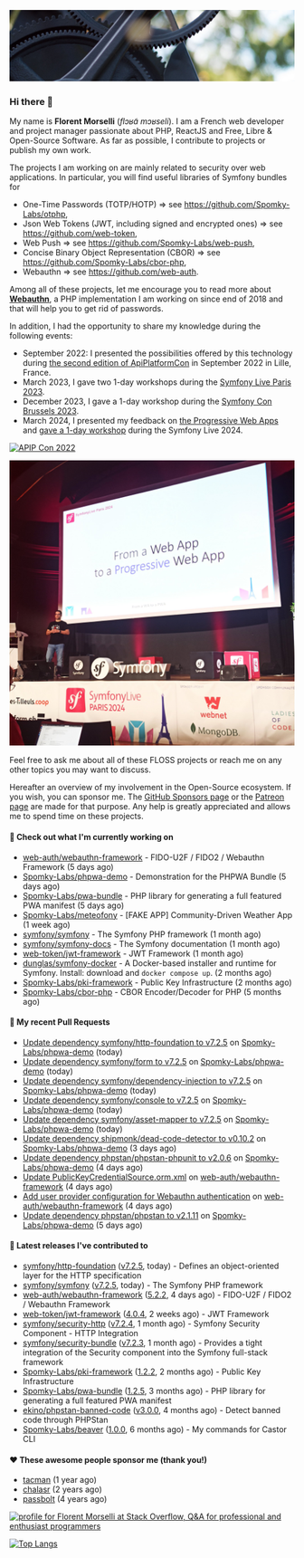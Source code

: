 ![Cover image](1.webp)

### Hi there 👋

My name is **Florent Morselli** (*flɔʁɑ̃ mɔʁseli*). I am a French web developer and project manager passionate about PHP, ReactJS and Free, Libre & Open-Source Software.
As far as possible, I contribute to projects or publish my own work.

The projects I am working on are mainly related to security over web applications. In particular, you will find useful libraries of Symfony bundles for
* One-Time Passwords (TOTP/HOTP) => see https://github.com/Spomky-Labs/otphp,
* Json Web Tokens (JWT, including signed and encrypted ones) => see https://github.com/web-token,
* Web Push => see https://github.com/Spomky-Labs/web-push,
* Concise Binary Object Representation (CBOR) => see https://github.com/Spomky-Labs/cbor-php,
* Webauthn => see https://github.com/web-auth.

Among all of these projects, let me encourage you to read more about [**Webauthn**](https://github.com/web-auth), a PHP implementation I am working on since end of 2018 and that will help you to get rid of passwords.

In addition, I had the opportunity to share my knowledge during the following events:

* September 2022: I presented the possibilities offered by this technology during [the second edition of ApiPlatformCon](https://youtu.be/Y2_0omg1CFk) in September 2022 in Lille, France.
* March 2023, I gave two 1-day workshops during the [Symfony Live Paris 2023](https://live.symfony.com/2023-paris/workshop/maximiser-la-securite-de-vos-applications-avec-le-bundle-security).
* December 2023, I gave a 1-day workshop during the [Symfony Con Brussels 2023](https://live.symfony.com/2023-brussels-con/workshop/road-to-safer-applications).
* March 2024, I presented my feedback on [the Progressive Web Apps](https://live.symfony.com/2024-paris/schedule/de-web-app-a-progressive-web-app) and [gave a 1-day workshop](https://live.symfony.com/2024-paris/workshop#securite-amelioree-et-webauthn-avec-symfony-2) during the Symfony Live 2024.

[![APIP Con 2022](https://user-images.githubusercontent.com/1091072/191684778-b9e26104-038d-45c2-a1b3-287233d15ecc.jpg)](https://api-platform.com/con/2022/conferences/webauthn-se-debarrasser-des-mots-de-passe-definitivement/)

[![Symfony Live 2024](Symfony%20Live%202024.png)](https://symfony.com/blog/symfonylive-paris-2024-from-web-app-to-progressive-web-app)


Feel free to ask me about all of these FLOSS projects or reach me on any other topics you may want to discuss.

Hereafter an overview of my involvement in the Open-Source ecosystem.
If you wish, you can sponsor me. The [GitHub Sponsors page](https://github.com/sponsors/Spomky/) or the [Patreon page](https://www.patreon.com/FlorentMorselli) are made for that purpose. Any help is greatly appreciated and allows me to spend time on these projects.

#### 👷 Check out what I'm currently working on

- [web-auth/webauthn-framework](https://github.com/web-auth/webauthn-framework) - FIDO-U2F / FIDO2 / Webauthn Framework (5 days ago)
- [Spomky-Labs/phpwa-demo](https://github.com/Spomky-Labs/phpwa-demo) - Demonstration for the PHPWA Bundle (5 days ago)
- [Spomky-Labs/pwa-bundle](https://github.com/Spomky-Labs/pwa-bundle) - PHP library for generating a full featured PWA manifest (5 days ago)
- [Spomky-Labs/meteofony](https://github.com/Spomky-Labs/meteofony) - [FAKE APP] Community-Driven Weather App (1 week ago)
- [symfony/symfony](https://github.com/symfony/symfony) - The Symfony PHP framework (1 month ago)
- [symfony/symfony-docs](https://github.com/symfony/symfony-docs) - The Symfony documentation (1 month ago)
- [web-token/jwt-framework](https://github.com/web-token/jwt-framework) - JWT Framework (1 month ago)
- [dunglas/symfony-docker](https://github.com/dunglas/symfony-docker) - A Docker-based installer and runtime for Symfony. Install: download and `docker compose up`. (2 months ago)
- [Spomky-Labs/pki-framework](https://github.com/Spomky-Labs/pki-framework) - Public Key Infrastructure (2 months ago)
- [Spomky-Labs/cbor-php](https://github.com/Spomky-Labs/cbor-php) - CBOR Encoder/Decoder for PHP (5 months ago)

#### 🔨 My recent Pull Requests

- [Update dependency symfony/http-foundation to v7.2.5](https://github.com/Spomky-Labs/phpwa-demo/pull/84) on [Spomky-Labs/phpwa-demo](https://github.com/Spomky-Labs/phpwa-demo) (today)
- [Update dependency symfony/form to v7.2.5](https://github.com/Spomky-Labs/phpwa-demo/pull/83) on [Spomky-Labs/phpwa-demo](https://github.com/Spomky-Labs/phpwa-demo) (today)
- [Update dependency symfony/dependency-injection to v7.2.5](https://github.com/Spomky-Labs/phpwa-demo/pull/82) on [Spomky-Labs/phpwa-demo](https://github.com/Spomky-Labs/phpwa-demo) (today)
- [Update dependency symfony/console to v7.2.5](https://github.com/Spomky-Labs/phpwa-demo/pull/81) on [Spomky-Labs/phpwa-demo](https://github.com/Spomky-Labs/phpwa-demo) (today)
- [Update dependency symfony/asset-mapper to v7.2.5](https://github.com/Spomky-Labs/phpwa-demo/pull/80) on [Spomky-Labs/phpwa-demo](https://github.com/Spomky-Labs/phpwa-demo) (today)
- [Update dependency shipmonk/dead-code-detector to v0.10.2](https://github.com/Spomky-Labs/phpwa-demo/pull/77) on [Spomky-Labs/phpwa-demo](https://github.com/Spomky-Labs/phpwa-demo) (3 days ago)
- [Update dependency phpstan/phpstan-phpunit to v2.0.6](https://github.com/Spomky-Labs/phpwa-demo/pull/76) on [Spomky-Labs/phpwa-demo](https://github.com/Spomky-Labs/phpwa-demo) (4 days ago)
- [Update PublicKeyCredentialSource.orm.xml](https://github.com/web-auth/webauthn-framework/pull/709) on [web-auth/webauthn-framework](https://github.com/web-auth/webauthn-framework) (4 days ago)
- [Add user provider configuration for Webauthn authentication](https://github.com/web-auth/webauthn-framework/pull/708) on [web-auth/webauthn-framework](https://github.com/web-auth/webauthn-framework) (4 days ago)
- [Update dependency phpstan/phpstan to v2.1.11](https://github.com/Spomky-Labs/phpwa-demo/pull/75) on [Spomky-Labs/phpwa-demo](https://github.com/Spomky-Labs/phpwa-demo) (5 days ago)

#### 🔭 Latest releases I've contributed to

- [symfony/http-foundation](https://github.com/symfony/http-foundation) ([v7.2.5](https://github.com/symfony/http-foundation/releases/tag/v7.2.5), today) - Defines an object-oriented layer for the HTTP specification
- [symfony/symfony](https://github.com/symfony/symfony) ([v7.2.5](https://github.com/symfony/symfony/releases/tag/v7.2.5), today) - The Symfony PHP framework
- [web-auth/webauthn-framework](https://github.com/web-auth/webauthn-framework) ([5.2.2](https://github.com/web-auth/webauthn-framework/releases/tag/5.2.2), 4 days ago) - FIDO-U2F / FIDO2 / Webauthn Framework
- [web-token/jwt-framework](https://github.com/web-token/jwt-framework) ([4.0.4](https://github.com/web-token/jwt-framework/releases/tag/4.0.4), 2 weeks ago) - JWT Framework
- [symfony/security-http](https://github.com/symfony/security-http) ([v7.2.4](https://github.com/symfony/security-http/releases/tag/v7.2.4), 1 month ago) - Symfony Security Component - HTTP Integration
- [symfony/security-bundle](https://github.com/symfony/security-bundle) ([v7.2.3](https://github.com/symfony/security-bundle/releases/tag/v7.2.3), 1 month ago) - Provides a tight integration of the Security component into the Symfony full-stack framework
- [Spomky-Labs/pki-framework](https://github.com/Spomky-Labs/pki-framework) ([1.2.2](https://github.com/Spomky-Labs/pki-framework/releases/tag/1.2.2), 2 months ago) - Public Key Infrastructure
- [Spomky-Labs/pwa-bundle](https://github.com/Spomky-Labs/pwa-bundle) ([1.2.5](https://github.com/Spomky-Labs/pwa-bundle/releases/tag/1.2.5), 3 months ago) - PHP library for generating a full featured PWA manifest
- [ekino/phpstan-banned-code](https://github.com/ekino/phpstan-banned-code) ([v3.0.0](https://github.com/ekino/phpstan-banned-code/releases/tag/v3.0.0), 4 months ago) - Detect banned code through PHPStan
- [Spomky-Labs/beaver](https://github.com/Spomky-Labs/beaver) ([1.0.0](https://github.com/Spomky-Labs/beaver/releases/tag/1.0.0), 6 months ago) - My commands for Castor CLI

#### ❤️ These awesome people sponsor me (thank you!)

- [tacman](https://github.com/tacman) (1 year ago)
- [chalasr](https://github.com/chalasr) (2 years ago)
- [passbolt](https://github.com/passbolt) (4 years ago)

<a href="https://stackoverflow.com/users/2157818/florent-morselli"><img src="https://stackoverflow.com/users/flair/2157818.png" width="208" height="58" alt="profile for Florent Morselli at Stack Overflow, Q&amp;A for professional and enthusiast programmers" title="profile for Florent Morselli at Stack Overflow, Q&amp;A for professional and enthusiast programmers"></a>

[![Top Langs](https://wakatime.com/share/@Spomky/aa41d408-c524-4a5f-936d-0b9446698abd.svg)](https://wakatime.com/@Spomky)
